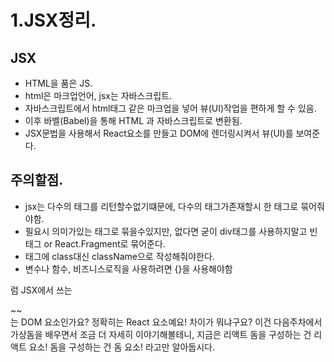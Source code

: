 # 1.JSX정리.

## JSX

- HTML을 품은 JS.
- html은 마크업언어, jsx는 자바스크립트.
- 자바스크립트에서 html태그 같은 마크업을 넣어 뷰(UI)작업을 편하게 할 수 있음.
- 이후 바벨(Babel)을 통해 HTML 과 자바스크립트로 변환됨.
- JSX문법을 사용해서 React요소를 만들고 DOM에 렌더링시켜서 뷰(UI)를 보여준다.

## 주의할점.

- jsx는 다수의 태그를 리턴할수없기떄문에, 다수의 태그가존재할시 한 태그로 묶어줘야함.
- 필요시 의미가있는 태그로 묶을수있지만, 없다면 굳이 div태그를 사용하지말고 빈태그 or React.Fragment로 묶어준다.
- 태그에 class대신 className으로 작성해줘야한다.
- 변수나 함수, 비즈니스로직을 사용하려면 {}을 사용해야함

럼 JSX에서 쓰는 <div>~~</div>는 DOM 요소인가요?
정확히는 React 요소예요! 차이가 뭐냐구요?
이건 다음주차에서 가상돔을 배우면서 조금 더 자세히 이야기해볼테니, 지금은 리액트 돔을 구성하는 건 리액트 요소! 돔을 구성하는 건 돔 요소! 라고만 알아둡시다.
